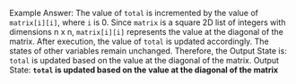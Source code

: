 Example Answer:
The value of `total` is incremented by the value of `matrix[i][i]`, where `i` is 0. Since `matrix` is a square 2D list of integers with dimensions n x n, `matrix[i][i]` represents the value at the diagonal of the matrix. After execution, the value of `total` is updated accordingly. The states of other variables remain unchanged. Therefore, the Output State is: `total` is updated based on the value at the diagonal of the matrix.
Output State: **`total` is updated based on the value at the diagonal of the matrix**